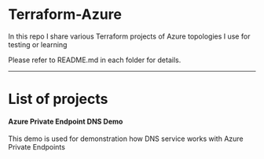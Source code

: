 # Terraform-Azure
In this repo I share various Terraform projects of Azure topologies I use for testing or learning

Please refer to README.md in each folder for details.

--- 
# List of projects

#### Azure Private Endpoint DNS Demo
This demo is used for demonstration how DNS service works with Azure Private Endpoints



